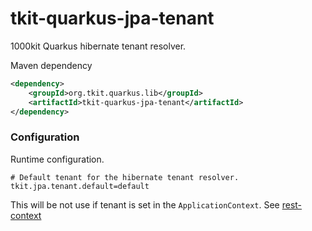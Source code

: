 # tkit-quarkus-jpa-tenant

1000kit Quarkus hibernate tenant resolver.

Maven dependency
```xml
<dependency>
    <groupId>org.tkit.quarkus.lib</groupId>
    <artifactId>tkit-quarkus-jpa-tenant</artifactId>
</dependency>
```

### Configuration

Runtime configuration.

```properties
# Default tenant for the hibernate tenant resolver.
tkit.jpa.tenant.default=default
```

This will be not use if tenant is set in the `ApplicationContext`. See [rest-context](../rest-context)
